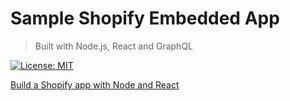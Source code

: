 # Sample Shopify Embedded App

> Built with Node.js, React and GraphQL

[![License: MIT](https://img.shields.io/badge/License-MIT-green.svg)](LICENSE.md)

[Build a Shopify app with Node and React](https://developers.shopify.com/tutorials/build-a-shopify-app-with-node-and-react)
